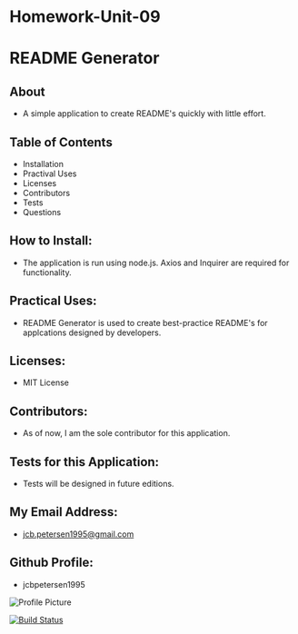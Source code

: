 # Homework-Unit-09
# README Generator
## About 
* A simple application to create README's quickly with little effort.
## Table of Contents
* Installation
* Practival Uses
* Licenses
* Contributors
* Tests
* Questions
## How to Install:
* The application is run using node.js. Axios and Inquirer are required for functionality.
## Practical Uses: 
* README Generator is used to create best-practice README's for applcations designed by developers.
## Licenses: 
* MIT License
## Contributors:
* As of now, I am the sole contributor for this application.
## Tests for this Application:
* Tests will be designed in future editions.
## My Email Address: 
* jcb.petersen1995@gmail.com
## Github Profile:
* jcbpetersen1995
<img src="[object Promise]" alt="Profile Picture">

[![Build Status](https://travis-ci.com/username/projectname.svg?branch=master)](https://travis-ci.com/username/projectname)
